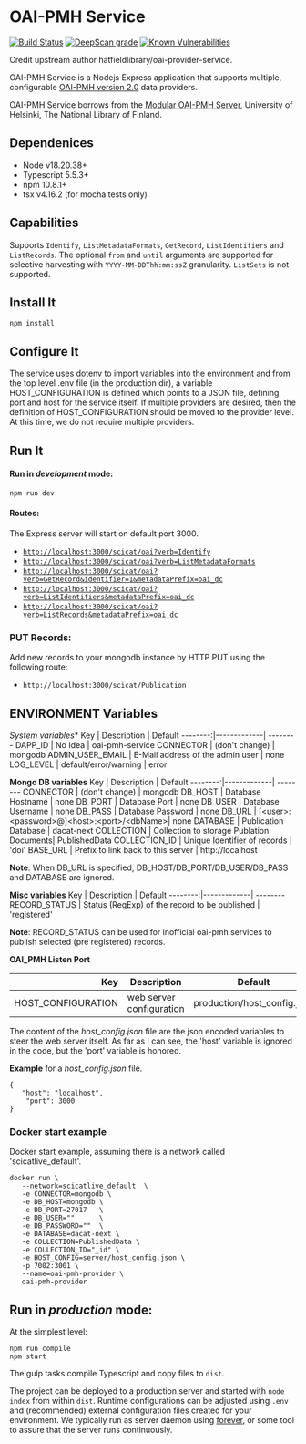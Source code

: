 # OAI-PMH Service

[![Build Status](https://github.com/SciCatProject/oai-provider-service/actions/workflows/ci.yml/badge.svg?branch=master)](https://github.com/SciCatProject/oai-provider-service/actions)
[![DeepScan grade](https://deepscan.io/api/teams/8394/projects/10552/branches/148053/badge/grade.svg)](https://deepscan.io/dashboard#view=project&tid=8394&pid=10552&bid=148053)
[![Known Vulnerabilities](https://snyk.io/test/github/SciCatProject/oai-provider-service/master/badge.svg?targetFile=package.json)](https://snyk.io/test/github/SciCatProject/oai-provider-service/master?targetFile=package.json)

Credit upstream author hatfieldlibrary/oai-provider-service.

OAI-PMH Service is a Nodejs Express application that supports multiple, configurable [OAI-PMH version 2.0](https://www.openarchives.org/OAI/openarchivesprotocol.html) data providers.

OAI-PMH Service borrows from the [Modular OAI-PMH Server](https://github.com/NatLibFi/oai-pmh-server), University of Helsinki, 
The National Library of Finland. 
 

## Dependenices

* Node v18.20.38+
* Typescript 5.5.3+
* npm 10.8.1+
* tsx v4.16.2 (for mocha tests only)

## Capabilities

Supports `Identify`, `ListMetadataFormats`, `GetRecord`, `ListIdentifiers` and `ListRecords`. The optional
`from` and `until` arguments are supported for selective harvesting with `YYYY-MM-DDThh:mm:ssZ` granularity.  `ListSets` is not supported.  

## Install It
```
npm install
```

## Configure It

The service uses dotenv to import variables into the environment and from the top level .env file (in the production dir), a variable HOST_CONFIGURATION is defined which points to a JSON file, defining port and host for the service itself. If multiple providers are desired, then the definition of HOST_CONFIGURATION should be moved to the provider level. At this time, we do not require multiple providers.

## Run It
#### Run in *development* mode:

```
npm run dev
```

#### Routes:

The Express server will start on default port 3000.  

* [`http://localhost:3000/scicat/oai?verb=Identify`](http://localhost:3000/scicat/oai?verb=Identify)
* [`http://localhost:3000/scicat/oai?verb=ListMetadataFormats`](http://localhost:3000/scicat/oai?verb=ListMetadataFormats)
* [`http://localhost:3000/scicat/oai?verb=GetRecord&identifier=1&metadataPrefix=oai_dc`](http://localhost:3000/scicat/oai?verb=GetRecord&identifier=1&metadataPrefix=oai_dc)
* [`http://localhost:3000/scicat/oai?verb=ListIdentifiers&metadataPrefix=oai_dc`](http://localhost:3000/scicat/oai?verb=ListIdentifiers&metadataPrefix=oai_dc)
* [`http://localhost:3000/scicat/oai?verb=ListRecords&metadataPrefix=oai_dc`](http://localhost:3000/scicat/oai?verb=ListRecords&metadataPrefix=oai_dc)

### PUT Records:

Add new records to your mongodb instance by HTTP PUT using the following route:

* `http://localhost:3000/scicat/Publication`


## ENVIRONMENT Variables

*System variables**
 Key | Description | Default
 --------:|-------------| --------
DAPP_ID | No Idea | oai-pmh-service
CONNECTOR | (don't change) | mongodb
ADMIN_USER_EMAIL | E-Mail address of the admin user | none
LOG_LEVEL | default/error/warning | error  

**Mongo DB variables**
 Key | Description | Default
 --------:|-------------| --------
CONNECTOR | (don't change) | mongodb
DB_HOST | Database Hostname | none
DB_PORT | Database Port | none
DB_USER | Database Username | none
DB_PASS | Database Password | none
DB_URL |  [&lt;user&gt;:&lt;password&gt;@]&lt;host&gt;:&lt;port&gt;/&lt;dbName&gt;| none
DATABASE | Publication Database | dacat-next
COLLECTION | Collection to storage Publation Documents| PublishedData
COLLECTION_ID | Unique Identifier of records | 'doi' 
BASE_URL | Prefix to link back to this server | http://localhost 

**Note**: When DB_URL is specified, DB_HOST/DB_PORT/DB_USER/DB_PASS and DATABASE are ignored.

**Misc variables**
 Key | Description | Default
 --------:|-------------| --------
RECORD_STATUS | Status (RegExp) of the record to be published | 'registered'

**Note**: RECORD_STATUS can be used for inofficial oai-pmh services to
publish selected (pre registered) records.


**OAI_PMH Listen Port**

 Key | Description | Default
 --------:|-------------| --------
HOST_CONFIGURATION | web server configuration | production/host_config.json

The content of the *host_config.json* file are the json encoded variables to steer the web server itself. 
As far as I can see, the 'host' variable is ignored in the code, but the 'port' variable is honored.

**Example** for a *host_config.json* file.
```
{
   "host": "localhost",
    "port": 3000
}
```

### Docker start example
Docker start example, assuming there is a network called
'scicatlive_default'.
```
docker run \
   --network=scicatlive_default  \
   -e CONNECTOR=mongodb \
   -e DB_HOST=mongodb \
   -e DB_PORT=27017   \
   -e DB_USER=""      \
   -e DB_PASSWORD=""  \
   -e DATABASE=dacat-next \
   -e COLLECTION=PublishedData \
   -e COLLECTION_ID="_id" \
   -e HOST_CONFIG=server/host_config.json \
   -p 7002:3001 \
   --name=oai-pmh-provider \
   oai-pmh-provider
```

## Run in *production* mode:

At the simplest level:
```
npm run compile
npm start
```

The gulp tasks compile Typescript and copy files to `dist`. 

The project can be deployed to a production server and started with `node index` from within `dist`. Runtime configurations
can be adjusted using `.env` and (recommended) external configuration files created for your environment. We typically run as server daemon using [forever](https://github.com/foreverjs/forever), or some tool 
to assure that the server runs continuously.  





